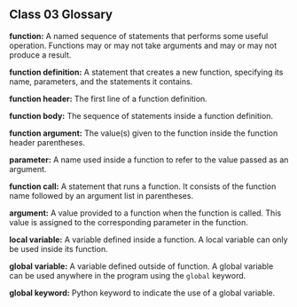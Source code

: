 ## Class 03 Glossary  
  
**function:** A named sequence of statements that performs some useful operation. Functions may or may not take arguments and may or may not produce a result.  
   
**function definition:** A statement that creates a new function, specifying its name, parameters, and the statements it contains.  
   
**function header:** The first line of a function definition.  
   
**function body:** The sequence of statements inside a function definition.  
   
**function argument:** The value(s) given to the function inside the function header parentheses.  
   
**parameter:** A name used inside a function to refer to the value passed as an argument.  
   
**function call:** A statement that runs a function. It consists of the function name followed by an argument list in parentheses.  
   
**argument:** A value provided to a function when the function is called. This value is assigned to the corresponding parameter in the function.  
   
**local variable:** A variable defined inside a function. A local variable can only be used inside its function.   
  
**global variable:**  A variable defined outside of function.  A global variable can be used anywhere in the program using the `global` keyword.  
  
**global keyword:**  Python keyword to indicate the use of a global variable.  